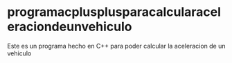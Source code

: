 # programacplusplusparacalcularaceleraciondeunvehiculo
 Este es un programa hecho en C++ para poder calcular la aceleracion de un vehiculo
